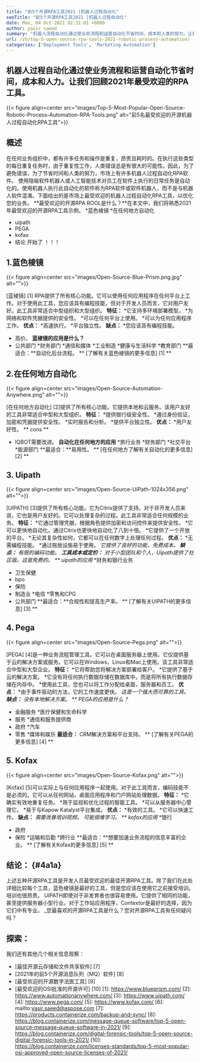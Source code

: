 ```yaml
---
title: "前5个开源RPA工具2021 |机器人过程自动化" 
seoTitle: "前5个开源RPA工具2021 |机器人过程自动化" 
date: Mon, 04 Oct 2021 02:31:01 +0000
author: yasir saeed
summary: "机器人流程自动化通过使业务流程和运营自动化节省时间，成本和人类的努力。让我们回顾2021年最受欢迎的RPA工具。" 
url: /zh/top-5-open-source-rpa-tools-2021-robotic-process-automation/
categories: ['Deployment Tools', 'Marketing Automation']
---
```


## 机器人过程自动化通过使业务流程和运营自动化节省时间，成本和人力。让我们回顾2021年最受欢迎的RPA工具。

{{< figure align=center src="images/Top-5-Most-Popular-Open-Source-Robotic-Process-Automation-RPA-Tools.png" alt="前5名最受欢迎的开源机器人过程自动化RPA工具">}}


## **概述**
在任何业务组织中，都有许多任务和操作是重复，昂贵且耗时的。在执行这些类型的每日重复任务时，由于重复性工作，人类错误总是有很大的可能性。因此，为了避免错误，为了节省时间和人类的努力，市场上有许多机器人过程自动化RPA软件。
使用隐喻软件机器人或人工智能技术对员工在软件上执行的日常任务是自动化的。使用机器人执行此自动化的软件称为RPA软件或软件机器人，而不是与机器人软件混淆。下面给出的是市场上最受欢迎的机器人过程自动化RPA工具，以优化您的业务。
**最受欢迎的开源RPA ROOL是什么？**在本文中，我们将熟悉2021年最受欢迎的开源RPA工具示例。
  *蓝色棱镜
  *在任何地方自动化
  * uipath
  * PEGA
  * kofax
  * 结论
开始了 ！！！

## 1.蓝色棱镜

{{< figure align=center src="images/Open-Source-Blue-Prism.png.jpg" alt="">}}

[蓝棱镜] [1] RPA提供了所有核心功能。它可以使用任何应用程序在任何平台上工作。对于使用此工具，您应该具有编程技能，但对于开发人员而言，它对用户友好。此工具非常适合中型组织和大型组织。
**特征：**
  *它支持多环境部署模型。
  *为网络和软件凭据提供的安全性。
  *可以在任何平台上使用。
  *可以为任何应用程序工作。
**优点：**
  *高速执行。
  *平台独立性。
**缺点：**
  *您应该具有编程技能。
  * 高价。
**蓝棱镜的应用是什么？**
  * 公共部门
  *财务部门
  *通信和媒体
  *工业制造
  *健康与生活科学
  *教育部门
**最适合：**自动化后台流程。
** [了解有关蓝色棱镜的更多信息] [1] **

## 2.在任何地方自动化

{{< figure align=center src="images/Open-Source-Automation-Anywhere.png" alt="">}}

[在任何地方自动化] [2]提供了所有核心功能。它提供本地和云服务。该用户友好的工具非常适合中型和大型组织。
**特征：**
  *提供银行级安全性。
  *通过身份验证，加密和凭据提供安全性。
  *实时报告和分析。
  *提供平台独立性。
**优点：**
  *用户友好性。
** cons **
  * IQBOT需要改进。
**自动化在任何地方的应用**
  *旅行业务
  *财务部门
  *社交平台
  *能源部门
**最适合：**易用性。
** [在任何地方了解有关自动化的更多信息] [2] **

## 3. Uipath

{{< figure align=center src="images/Open-Source-UiPath-1024x356.png" alt="">}}

[UIPATH] [3]提供了所有核心功能。它为Citrix提供了支持。对于非开发人员来说，它也是用户友好的。它可以处理复杂的过程。此工具非常适合任何规模的业务。
**特征：**
  *它通过管理凭据，根据角色提供加密和访问控件来提供安全性。
  *它可以更快地自动化。通过Citrix也更快地自动化了八到十倍。
  *它提供了一个开放的平台。
  *无论其复杂性如何，它都可以在任何数字上处理任何过程。
**优点：**
  *无需编程技能。
  *通过拖放设施易于使用。
  *它提供了良好的功能，免费成本。
**缺点：**
  *有限的编码功能。
**工具成本或定价：**
对于小型团队和个人，Uipath提供了社区版。这是免费的。
** uipath的应用**
  *财务和银行业务
  * 卫生保健
  * bpo
  * 保险
  * 制造业
  *电信
  *零售和CPG
  * 公共部门
**最适合：**合规性和提高生产率。
** [了解有关UIPATH的更多信息] [3] **

## 4. Pega

{{< figure align=center src="images/Open-Source-Pega.png" alt="">}}

[PEGA] [4]是一种业务流程管理工具。它可以在桌面服务器上使用。它仅提供基于云的解决方案或服务。它可以在Windows，Linux和Mac上使用。该工具非常适合中型和大型企业。
**特征：**
  *它将帮助您将解决方案部署给客户。
  *它提供了基于云的解决方案。
  *它没有将任何执行数据存储在数据库中，而是将所有执行数据存储在内存中。
  *使用此工具，您也可以将工作分配给桌面，服务器和员工。
**优点：**
  *由于事件驱动的方法，它的工作速度更快。
  *这是一个强大而可靠的工具。
**缺点：**
  *没有本地解决方案。
** PEGA的应用是什么？**
  * 金融服务
  *医疗保健和生命科学
  * 服务
  *通信和服务提供商
  * 政府
  *汽车
  * 零售
  *媒体和娱乐
**最适合：** CRM解决方案和平台支持。
** [了解有关PEGA的更多信息] [4] **

## 5. Kofax

{{< figure align=center src="images/Open-Source-Kofax.png" alt="">}}

[Kofax] [5]可以实际上与任何应用程序一起使用。对于此工具而言，编码技能不是必须的。它可以从任何网站，桌面应用程序和门户网站处理数据。
**特征：**
  *它确实有效地重复任务。
  *用于监视和优化过程的智能工具。
  *可以从服务器中心管理它。
  *易于与Kapow Katalyst平台集成。
**优点：**
  *有效的工具。
  *它可以快速工作。
**缺点：**
  *需要改善培训视频。
  *可能很难学习。
** kofax的应用**
  *银行
  * 政府
  * 保险
  *运输和后勤
  *跨行业
**最适合：**想要加速业务流程的信息丰富的企业。
** [了解有关Kofax的更多信息] [5] **

## **结论：** {#4a1a}
上述五种开源RPA工具是开发人员最受欢迎的最佳开源RPA工具。除了我们在此处详细比较每个工具，蓝色棱镜是最好的工具，但是您应该在使用它之前接受培训。培训也很昂贵。 UIPATH即使对于非发育者也很容易使用。它提供了相同的功能，甚至提供服务器小型行业。对于工作站应用程序，Contextor是最好的选择，因为它们中有专业。
_您最喜欢的开源RPA工具是什么？您对开源RPA工具有任何疑问吗？

## 探索：
我们还有其他几个相关信息观察：
  * [最佳开源云存储和文件共享软件] [7]
  * [2021年的前5个开源消息队列（MQ）软件] [8]
  * [最受欢迎的开源数字法医工具] [9]
  * [最受欢迎的OSI批准的开源许可] [10]
[1]: https://www.blueprism.com/
[2]: https://www.automationanywhere.com/
[3]: https://www.uipath.com/
[4]: https://www.pega.com/
[5]: https://www.kofax.com/
[6]: mailto:yasir.saeed@aspose.com
[7]: https://products.containerize.com/backup-and-sync/
[8]: https://blog.containerize.com/message-queue-software/top-5-open-source-message-queue-software-in-2021/
[9]: https://blog.containerize.com/digital-forensic-tools/top-5-open-source-digital-forensic-tools-in-2021/
[10]: https://blog.containerize.com/licenses-standards/top-5-most-popular-osi-approved-open-source-licenses-of-2021/
